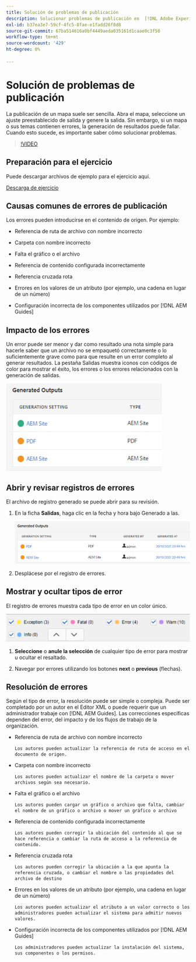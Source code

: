 ```yaml
---
title: Solución de problemas de publicación
description: Solucionar problemas de publicación en  [!DNL Adobe Experience Manager Guides]
exl-id: b37ea3e7-59cf-4fc5-8fae-e1fadd26f8d8
source-git-commit: 67ba514616a0bf4449aeda035161d1caae0c3f50
workflow-type: tm+mt
source-wordcount: '429'
ht-degree: 0%

---
```


# Solución de problemas de publicación

La publicación de un mapa suele ser sencilla. Abra el mapa, seleccione un ajuste preestablecido de salida y genere la salida. Sin embargo, si un mapa o sus temas contienen errores, la generación de resultados puede fallar. Cuando esto sucede, es importante saber cómo solucionar problemas.

>[!VIDEO](https://video.tv.adobe.com/v/338990?quality=12&learn=on)

## Preparación para el ejercicio

Puede descargar archivos de ejemplo para el ejercicio aquí.

[Descarga de ejercicio](assets/exercises/publishing-basic-to-advanced.zip)

## Causas comunes de errores de publicación

Los errores pueden introducirse en el contenido de origen. Por ejemplo:

* Referencia de ruta de archivo con nombre incorrecto

* Carpeta con nombre incorrecto

* Falta el gráfico o el archivo

* Referencia de contenido configurada incorrectamente

* Referencia cruzada rota

* Errores en los valores de un atributo (por ejemplo, una cadena en lugar de un número)

* Configuración incorrecta de los componentes utilizados por [!DNL AEM Guides]

## Impacto de los errores

Un error puede ser menor y dar como resultado una nota simple para hacerle saber que un archivo no se empaquetó correctamente o lo suficientemente grave como para que resulte en un error completo al generar resultados. La pestaña Salidas muestra iconos con códigos de color para mostrar el éxito, los errores o los errores relacionados con la generación de salidas.

![impacto de error](images/error-impact.png)

## Abrir y revisar registros de errores

El archivo de registro generado se puede abrir para su revisión.

1. En la ficha **Salidas**, haga clic en la fecha y hora bajo Generado a las.**&#x200B;**

   ![registro de errores](images/error-log.png)

1. Desplácese por el registro de errores.

## Mostrar y ocultar tipos de error

El registro de errores muestra cada tipo de error en un color único.

![navegar-errores](images/navigate-errors.png)

1. **Seleccione** o **anule la selección** de cualquier tipo de error para mostrar u ocultar el resaltado.

1. Navegar por errores utilizando los botones **next** o **previous** (flechas).

## Resolución de errores

Según el tipo de error, la resolución puede ser simple o compleja. Puede ser completado por un autor en el Editor XML o puede requerir que un administrador trabaje con [!DNL AEM Guides]. Las correcciones específicas dependen del error, del impacto y de los flujos de trabajo de la organización.

* Referencia de ruta de archivo con nombre incorrecto

      Los autores pueden actualizar la referencia de ruta de acceso en el documento de origen.
     
  
* Carpeta con nombre incorrecto

      Los autores pueden actualizar el nombre de la carpeta o mover archivos según sea necesario.
     
  
* Falta el gráfico o el archivo

      Los autores pueden cargar un gráfico o archivo que falta, cambiar el nombre de un gráfico o archivo o mover un gráfico o archivo
     
  
* Referencia de contenido configurada incorrectamente

      Los autores pueden corregir la ubicación del contenido al que se hace referencia o cambiar la ruta de acceso a la referencia de contenido.
     
  
* Referencia cruzada rota

      Los autores pueden corregir la ubicación a la que apunta la referencia cruzada, o cambiar el nombre o las propiedades del archivo de destino
     
  
* Errores en los valores de un atributo (por ejemplo, una cadena en lugar de un número)

      Los autores pueden actualizar el atributo a un valor correcto o los administradores pueden actualizar el sistema para admitir nuevos valores.
     
  
* Configuración incorrecta de los componentes utilizados por [!DNL AEM Guides]

      Los administradores pueden actualizar la instalación del sistema, sus componentes o los permisos.
     
  